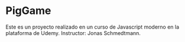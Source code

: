 # PigGame

Este es un proyecto realizado en un curso de Javascript moderno en la plataforma de Udemy. Instructor: Jonas Schmedtmann.
